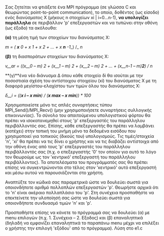 Σας ζητείται να φτιάξετε ένα MPI πρόγραμμα (σε γλώσσα C και θεωρώντας point-to-point communication), το οποίο, δοθέντος (ως είσοδο) ενός διανύσματος X (μήκους n στοιχείων xi | i=0…n-1), **να υπολογίζει παράλληλα** σε περιβάλλον &#39;p&#39; επεξεργαστών και να τυπώνει στην οθόνη (ως έξοδο) τα ακόλουθα:

**(α)** τη μέση τιμή των στοιχείων του διανύσματος X:

_m_ _= ( __x__ 0_ _+_ _x __1_ _+_ _x__ 2_ _+ … +_ _x __n__ -1__) /_ _n_

**(β)** τη διασποράτων στοιχείων του διανύσματος X:

_v__ar = ((x__0_ _– m)_ _2_ _+ (x__1_ _– m)_ _2_ _+ (x__2_ _– m)_ _2_ _+ … + (x__n-1_ _– m)__2__) / n_

**(γ)**ένα νέο διάνυσμα Δ όπου κάθε στοιχείο δi θα ισούται με την ποσοστιαία σχέση του αντίστοιχου στοιχείου (xi) του διανύσματος Χ με τη διαφορά μεγίστου-ελαχίστου των τιμών όλου του διανύσματος Χ:

_δ__i_ _= ((__x __i_ _–_ _x__ min__) / (__x __max_ _–_ _x__ min__)) \* 100_

Χρησιμοποιείστε μόνο τις απλές συναρτήσεις τύπου MPI\_Send()/MPI\_Recv() (μην χρησιμοποιήσετε συναρτήσεις συλλογικής επικοινωνίας). Το σύνολο του απαιτούμενου υπολογιστικού φόρτου θα πρέπει να ισοκατανεμηθεί στους &#39;p&#39; επεξεργαστές του παράλληλου περιβάλλοντός σας. Επίσης, κάθε επεξεργαστής θα πρέπει να λαμβάνει (κατέχει) στην τοπική του μνήμη μόνο τα δεδομένα εισόδου που χρησιμοποιεί για τοπικούς (δικούς του) υπολογισμούς. Τις τιμές/στοιχεία &#39;n&#39;, &#39;xi&#39; θα πρέπει να τις δίνει ο χρήστης και να τις διαβάζει αντίστοιχα από την οθόνη ένας από τους &#39;p&#39; επεξεργαστές του παράλληλου περιβάλλοντός σας (π.χ. ο επεξεργαστής &#39;0&#39; τον οποίον για αυτό το λόγο τον θεωρούμε ως τον &#39;κεντρικό&#39; επεξεργαστή του παράλληλου περιβάλλοντος). Τα αποτελέσματα του προγράμματός σας θα πρέπει επίσης να συγκεντρώνονται στο τέλος στον &#39;κεντρικό&#39; αυτό επεξεργαστή και μέσω αυτού να παρουσιάζονται στο χρήστη.

Αναπτύξτε τον κώδικά σας παραμετρικά ώστε να δουλεύει σωστά για οποιονδήποτε αριθμό πολλαπλών επεξεργαστών &#39;p&#39;. Θεωρήστε αρχικά ότι το &#39;n&#39; είναι ακέραιο πολλαπλάσιο του &#39;p&#39;. Στη συνέχεια προσπαθήστε να επεκτείνετε την υλοποίησή σας ώστε να δουλεύει σωστά για οποιονδήποτε συνδυασμό τιμών &#39;n&#39; και &#39;p&#39;.

Προσπαθήστε επίσης να κάνετε το πρόγραμμά σας να δουλεύει (α) με menu επιλογών (π.χ. 1. Συνέχεια – 2. Εξοδος) και (β) επαναληπτικά (δηλαδή να εμφανίζει επαναληπτικά το παραπάνω menu μέχρι να επιλέξει ο χρήστης την επιλογή &#39;εξόδου&#39; από το πρόγραμμα).
Λύση στο e1.c
